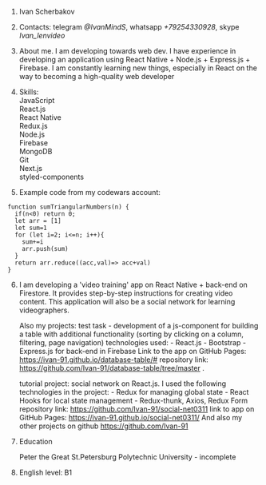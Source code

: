 1. Ivan Scherbakov
2. Contacts: telegram *@IvanMindS*, whatsapp *+79254330928*, skype *Ivan_lenvideo*
3. About me. I am developing towards web dev. I have experience in developing an application using React Native + Node.js + Express.js + Firebase. I am constantly learning new things, especially in React on the way to becoming a high-quality web developer
4. Skills:\
JavaScript\
React.js\
    React Native\
    Redux.js\
    Node.js\
    Firebase\
    MongoDB\
    Git\
    Next.js\
    styled-components


5. Example code from my codewars account: 
```
function sumTriangularNumbers(n) {
  if(n<0) return 0;
  let arr = [1]
  let sum=1
  for (let i=2; i<=n; i++){
    sum+=i
    arr.push(sum)
  }
  return arr.reduce((acc,val)=> acc+val)
}
```
6. I am developing a 'video training' app on React Native + back-end on Firestore. It provides step-by-step instructions for creating video content. This application will also be a social network for learning videographers.
 
   Also my projects: test task - development of a js-component for building a table with additional functionality (sorting by clicking on a column, filtering, page navigation) technologies used: - React.js - Bootstrap - Express.js for back-end in Firebase Link to the app on GitHub Pages: https://ivan-91.github.io/database-table/# repository link: https://github.com/Ivan-91/database-table/tree/master .
   
   tutorial project: social network on React.js. I used the following technologies in the project: - Redux for managing global state - React Hooks for local state management - Redux-thunk, Axios, Redux Form repository link: https://github.com/Ivan-91/social-net0311 link to app on GitHub Pages: https://ivan-91.github.io/social-net0311/ And also my other projects on github https://github.com/Ivan-91
   
7.  Education

    Peter the Great St.Petersburg Polytechnic University - incomplete 

8. English level: B1
